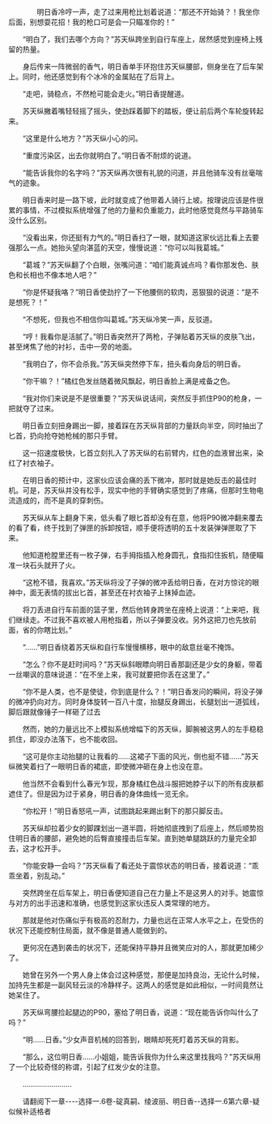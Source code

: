 <div class="read-content j_readContent" id="">
                <p>　　　　明日香冷哼一声，走了过来用枪比划着说道：“那还不开始骑？！我坐你后面，别想耍花招！我的枪口可是会一只瞄准你的！”<p>　　“明白了，我们去哪个方向？”苏天纵跨坐到自行车座上，居然感觉到座椅上残留的热量。<p>　　身后传来一阵微弱的香气，明日香单手环抱住苏天纵腰部，侧身坐在了后车架上。同时，他还感觉到有个冰冷的金属贴在了后背上。<p>　　“走吧，骑稳点，不然枪可能会走火。”明日香提醒道。<p>　　苏天纵撇着嘴轻轻摇了摇头，使劲踩着脚下的踏板，便让前后两个车轮旋转起来。<p>　　“这里是什么地方？”苏天纵小心的问。<p>　　“重度污染区，出去你就明白了。”明日香不耐烦的说道。<p>　　“能告诉我你的名字吗？”苏天纵再次很有礼貌的问道，并且他骑车没有丝毫喘气的迹象。<p>　　明日香来时是一路下坡，此时就变成了他带着人骑行上坡。按理说应该是件很累的事情，不过模拟系统增强了他的力量和负重能力，此时他感觉竟然与平路骑车没什么区别。<p>　　“没看出来，你还挺有力气的。”明日香扫了一眼，就知道这家伙远比看上去要强那么一点。她抬头望向湛蓝的天空，慢慢说道：“你可以叫我葛城。”<p>　　“葛城？”苏天纵翻了个白眼，张嘴问道：“咱们能真诚点吗？看你那发色、肤色和长相也不像本地人吧？”<p>　　“你是怀疑我咯？”明日香使劲拧了一下他腰侧的软肉，恶狠狠的说道：“是不是想死？！”<p>　　“不想死，但我也不相信你叫葛城。”苏天纵冷笑一声，反驳道。<p>　　“哼！我看你是活腻了。”明日香突然开了两枪，子弹贴着苏天纵的皮肤飞出，甚至烤焦了他的衬衫，击中一旁的地面。<p>　　“我明白了，你不会杀我。”苏天纵突然停下车，扭头看向身后的明日香。<p>　　“你干嘛？！”橘红色发丝随着微风飘起，明日香脸上满是戒备之色。<p>　　“我对你们来说是不是很重要？”苏天纵说话间，突然反手抓住P90的枪身，一把就夺了过来。<p>　　明日香立刻扭身踢出一脚，接着踩在苏天纵背部的力量跃向半空，同时抽出了匕首，扔向抢夺她枪械的那只手臂。<p>　　这一招速度极快，匕首立刻扎入了苏天纵的右前臂内，红色的血液冒出来，染红了衬衣袖子。<p>　　在明日香的预计中，这家伙应该会痛的丢下微冲，那时就是她反击的最佳时机。可是，苏天纵并没有松手，现实中他的手臂确实感觉到了疼痛，但那时生物电流造成的，而不是真的穿刺伤。<p>　　苏天纵从车上翻身下来，低头看了眼匕首却没有在意，他将P90微冲翻来覆去的看了看，终于找到了弹匣的拆卸按钮，顺手便将透明的五十发装弹弹匣取了下来。<p>　　他知道枪膛里还有一枚子弹，右手拇指插入枪身圆孔，食指扣住扳机，随便瞄准一块石头就开了火。<p>　　“这枪不错，我喜欢。”苏天纵将没了子弹的微冲丢给明日香，在对方惊诧的眼神中，面无表情的拔出匕首，甚至还在衬衣袖子上抹掉血迹。<p>　　将刀丢进自行车前面的篮子里，然后他转身跨坐在座椅上说道：“上来吧，我们继续走。不过我不喜欢被人用枪指着，所以子弹要没收。另外这把刀也先放前面，省的你瞎比划。”<p>　　“……”明日香绕着苏天纵和自行车慢慢横移，眼中的敌意丝毫不掩饰。<p>　　“怎么？你不是赶时间吗？”苏天纵斜眼瞟向明日香那副还是少女的身躯，带着一丝嘲讽的意味说道：“在不坐上来，我可就要把你丢在这里了。”<p>　　“你不是人类，也不是使徒，你到底是什么？！”明日香发问的瞬间，将没子弹的微冲扔向对方。同时身体旋转一百八十度，抬腿反身踢出，长腿划出一道弧线，脚后跟就像锤子一样砸了过去<p>　　然而，她的力量远比不上模拟系统增幅下的苏天纵，脚腕被这男人的左手稳稳抓住，即没办法落下，也不能收回。<p>　　“这可是你主动抬腿的让我看的……这裙子下面的风光，倒也挺不错……”苏天纵微笑着扫了一眼明日香的裙底，即使微冲砸在身上也没在意。<p>　　他当然不会看到什么春光乍现，那身橘红色战斗服把她脖子以下的所有皮肤都遮住了。但是因为过于紧身，明日香的身体曲线一览无余。<p>　　“你松开！”明日香怒吼一声，试图跳起来踢出剩下的那只脚反击。<p>　　苏天纵却拉着少女的脚踝划出一道半圆，将她彻底拽到了后座上，然后顺势抱住明日香的腰部，避免她的后臀直接撞击后车架。直到她单腿跳跃的力量完全卸去，这才松开手。<p>　　“你能安静一会吗？”苏天纵看了看还处于震惊状态的明日香，接着说道：“乖乖坐着，别乱动。”<p>　　突然跨坐在后车架上，明日香便知道自己在力量上不是这男人的对手。她震惊与对方的出手迅速和准确，也感觉到这家伙违反人类常理的地方。<p>　　那就是他对伤痛似乎有极高的忍耐力，力量也远在正常人水平之上，在受伤的状况下还能控制住局面，就不像是普通人能做到的。<p>　　更何况在遇到袭击的状况下，还能保持平静并且微笑应对的人，那就更加稀少了。<p>　　她曾在另外一个男人身上体会过这种感觉，那便是加持良治，无论什么时候，加持先生都是一副风轻云淡的冷静样子。这两人的感觉是如此相似，一时间竟然让她呆住了。<p>　　苏天纵弯腰捡起腿边的P90，塞给了明日香，说道：“现在能告诉你叫什么了吗？”<p>　　“明……日香。”少女声音机械的回答到，眼睛却死死盯着苏天纵的背影。<p>　　“那么，这位明日香……小姐姐，能告诉我你为什么来这里找我吗？”苏天纵用了一个比较奇怪的称谓，引起了红发少女的注意。<p>　　……………………<p>　　请翻阅下一章----选择一.6卷-碇真嗣、绫波丽、明日香--选择一.6第六章-疑似候补适格者<p> 
            </div>